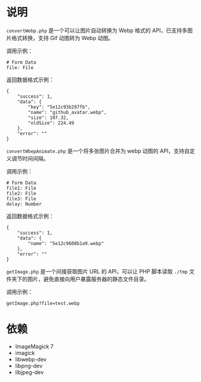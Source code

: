 # 说明

`convertWebp.php` 是一个可以让图片自动转换为 Webp 格式的 API，已支持多图片格式转换，支持 Gif 动图转为 Webp 动图。

调用示例：

```
# Form Data
file: File
```

返回数据格式示例：

```
{
    "success": 1,
    "data": {
        "key": "5e12c93b297fb",
        "name": "github_avatar.webp",
        "size": 107.32,
        "oldSize": 224.49
    },
    "error": ""
}
```

`convertWbepAnimate.php` 是一个将多张图片合并为 webp 动图的 API，支持自定义调节时间间隔。

调用示例：

```
# Form Data
file1: File
file2: File
file3: File
delay: Number
```

返回数据格式示例：

```
{
    "success": 1,
    "data": {
        "name": "5e12c9608b1a9.webp"
    },
    "error": ""
}
```

`getImage.php` 是一个间接获取图片 URL 的 API，可以让 PHP 脚本读取 `./tmp` 文件夹下的图片，避免直接向用户暴露服务器的静态文件目录。

调用示例：

```
getImage.php?file=test.webp
```

# 依赖

- ImageMagick 7
- imagick
- libwebp-dev
- libpng-dev
- libjpeg-dev
